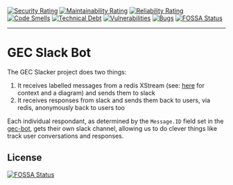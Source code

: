 [![Security Rating](https://sonarcloud.io/api/project_badges/measure?project=gender-equality-community_gec-slacker&metric=security_rating)](https://sonarcloud.io/summary/new_code?id=gender-equality-community_gec-slacker)
[![Maintainability Rating](https://sonarcloud.io/api/project_badges/measure?project=gender-equality-community_gec-slacker&metric=sqale_rating)](https://sonarcloud.io/summary/new_code?id=gender-equality-community_gec-slacker)
[![Reliability Rating](https://sonarcloud.io/api/project_badges/measure?project=gender-equality-community_gec-slacker&metric=reliability_rating)](https://sonarcloud.io/summary/new_code?id=gender-equality-community_gec-slacker)
[![Code Smells](https://sonarcloud.io/api/project_badges/measure?project=gender-equality-community_gec-slacker&metric=code_smells)](https://sonarcloud.io/summary/new_code?id=gender-equality-community_gec-slacker)
[![Technical Debt](https://sonarcloud.io/api/project_badges/measure?project=gender-equality-community_gec-slacker&metric=sqale_index)](https://sonarcloud.io/summary/new_code?id=gender-equality-community_gec-slacker)
[![Vulnerabilities](https://sonarcloud.io/api/project_badges/measure?project=gender-equality-community_gec-slacker&metric=vulnerabilities)](https://sonarcloud.io/summary/new_code?id=gender-equality-community_gec-slacker)
[![Bugs](https://sonarcloud.io/api/project_badges/measure?project=gender-equality-community_gec-slacker&metric=bugs)](https://sonarcloud.io/summary/new_code?id=gender-equality-community_gec-slacker)
[![FOSSA Status](https://app.fossa.com/api/projects/git%2Bgithub.com%2Fgender-equality-community%2Fgec-slacker.svg?type=shield)](https://app.fossa.com/projects/git%2Bgithub.com%2Fgender-equality-community%2Fgec-slacker?ref=badge_shield)

---
# GEC Slack Bot

The GEC Slacker project does two things:

1. It receives labelled messages from a redis XStream (see: [here](https://github.com/gender-equality-community/gec-bot#gender-equality-community-whatsapp-bot) for context and a diagram) and sends them to slack
2. It receives responses from slack and sends them back to users, via redis, anonymously back to users too

Each individual respondant, as determined by the `Message.ID` field set in the [gec-bot](https://github.com/gender-equality-community/gec-bot), gets their own slack channel, allowing us to do clever things like track user conversations and responses.

## License
[![FOSSA Status](https://app.fossa.com/api/projects/git%2Bgithub.com%2Fgender-equality-community%2Fgec-slacker.svg?type=large)](https://app.fossa.com/projects/git%2Bgithub.com%2Fgender-equality-community%2Fgec-slacker?ref=badge_large)
